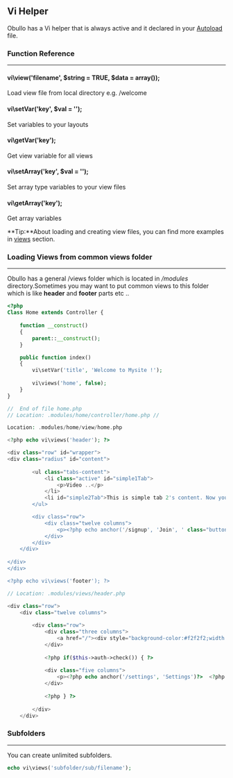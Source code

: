 ## Vi Helper

Obullo has a Vi helper that is always active and it declared in your [Autoload](/docs/advanced/auto-loading) file.

### Function Reference

------

#### vi\view('filename', $string = TRUE, $data = array());

Load view file from local directory e.g. /welcome

#### vi\setVar('key', $val = '');

Set variables to your layouts

#### vi\getVar('key');

Get view variable for all views

#### vi\setArray('key', $val = '');

Set array type variables to your view files

#### vi\getArray('key');

Get array variables

**Tip:**About loading and creating view files, you can find more examples in [views](/docs/general/views) section.

### Loading Views from common views folder

------

Obullo has a general /views folder which is located in <dfn>/modules</dfn> directory.Sometimes you may want to put common views to this folder which is like <b>header</b> and <b>footer</b> parts etc ..

```php
<?php 
Class Home extends Controller {
    
    function __construct()
    {   
        parent::__construct();
    }                               

    public function index()
    {
        vi\setVar('title', 'Welcome to Mysite !');
        
        vi\views('home', false);
    }
}

//  End of file home.php
// Location: .modules/home/controller/home.php // 
```

```php
Location: .modules/home/view/home.php

<?php echo vi\views('header'); ?>

<div class="row" id="wrapper">
<div class="radius" id="content"> 
  
        <ul class="tabs-content">
            <li class="active" id="simple1Tab">
                <p>Video ..</p>
            </li>
            <li id="simple2Tab">This is simple tab 2's content. Now you see it!</li>
        </ul>

        <div class="row">
            <div class="twelve columns">
                <p><?php echo anchor('/signup', 'Join', ' class="button" ') ?></p>
            </div>
        </div>
    </div>
      
</div>
</div>

<?php echo vi\views('footer'); ?>
```

```php
// Location: .modules/views/header.php

<div class="row">
    <div class="twelve columns">
        
        <div class="row">
            <div class="three columns">
                <a href="/"><div style="background-color:#f2f2f2;width: 220px;height: 60px;">Logo</div></a>
            </div>
            
            <?php if($this->auth->check()) { ?>
            
            <div class="five columns">
                <p><?php echo anchor('/settings', 'Settings')?>  <?php echo $this->auth->data('user_email') ?> <?php echo anchor('/logout', 'Logout'); ?></p>
            </div>
            
            <?php } ?>
            
        </div>
    </div>
```

### Subfolders

------

You can create unlimited subfolders.

```php
echo vi\views('subfolder/sub/filename');
```